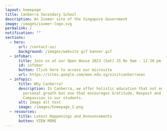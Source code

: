 ```yaml
---
layout: homepage
title: Canberra Secondary School
description: An Isomer site of the Singapore Government
image: /images/isomer-logo.svg
permalink: /
notification: ""
sections:
  - hero:
      url: /contact-us/
      background: /images/website gif banner.gif
  - infobar:
      title: Join us at our Open House 2023 (Sat) 25 Nv 9am - 12.30 pm
      id: infobar
      button: Click here to access our microsite
      url: https://sites.google.com/moe.edu.sg/visitcanberrasec
  - infopic:
      title: Why Canberra?
      description: In Canberra, we offer holistic education that not only focuses on
        personal growth but one that encourages Gratitude, Respect and
        Compassion in our students.
      alt: Image alt text
      image: /images/homepage_2.png
  - resources:
      title: Latest Happenings and Announcements
      button: VIEW MORE
---
```


